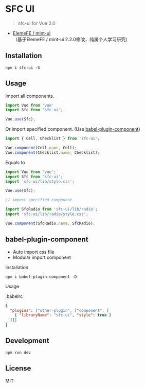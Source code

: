 # SFC UI

> sfc-ui for Vue 2.0

- [ElemeFE / mint-ui](https://github.com/ElemeFE/mint-ui/)
（基于ElemeFE / mint-ui  2.2.0修改，纯属个人学习研究）

## Installation
```shell
npm i sfc-ui -S
```

## Usage

Import all components.

```javascript
import Vue from 'vue'
import Sfc from 'sfc-ui';

Vue.use(Sfc);
```

Or import specified component. (Use [babel-plugin-component](https://www.npmjs.com/package/babel-plugin-component))

```javascript
import { Cell, Checklist } from 'sfc-ui';

Vue.component(Cell.name, Cell);
Vue.component(Checklist.name, Checklist);
```


Equals to

```javascript
import Vue from 'vue';
import Sfc from 'sfc-ui';
import 'sfc-ui/lib/style.css';

Vue.use(Sfc);

// import specified component

import SfcRadio from 'sfc-ui/lib/radio';
import 'sfc-ui/lib/radio/style.css';

Vue.component(SfcRadio.name, SfcRadio);
```

## babel-plugin-component
- Auto import css file
- Modular import component

Installation
```shell
npm i babel-plugin-component -D
```

Usage

.babelrc
```json
{
  "plugins": ["other-plugin", ["component", [
    { "libraryName": "sfc-ui", "style": true }
  ]]]
}
```

## Development

```shell
npm run dev
```

## License
MIT
